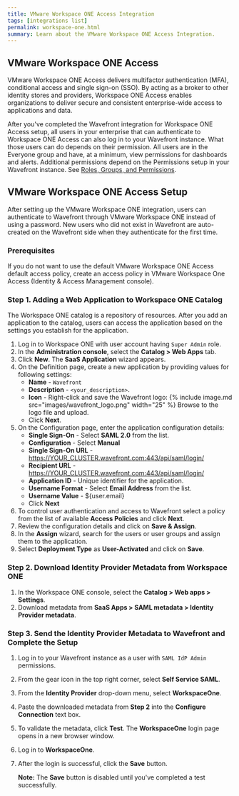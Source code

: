 ```yaml
---
title: VMware Workspace ONE Access Integration
tags: [integrations list]
permalink: workspace-one.html
summary: Learn about the VMware Workspace ONE Access Integration.
---
```

## VMware Workspace ONE Access

VMware Workspace ONE Access delivers multifactor authentication (MFA), conditional access and single sign-on (SSO). By acting as a broker to other identity stores and providers, Workspace ONE Access enables organizations to deliver secure and consistent enterprise-wide access to applications and data.

After you've completed the Wavefront integration for Workspace ONE Access setup, all users in your enterprise that can authenticate to Workspace ONE Access can also log in to your Wavefront instance. What those users can do depends on their permission. All users are in the Everyone group and have, at a minimum, view permissions for dashboards and alerts. Additional permissions depend on the Permissions setup in your Wavefront instance. See [Roles, Groups, and Permissions](https://docs.wavefront.com/users_roles.html).

## VMware Workspace ONE Access Setup

After setting up the VMware Workspace ONE integration, users can authenticate to Wavefront through VMware Workspace ONE instead of using a password.  New users who did not exist in Wavefront are auto-created on the Wavefront side when they authenticate for the first time.


### Prerequisites

If you do not want to use the default VMware Workspace ONE Access default access policy, create an access policy in VMware Workspace One Access (Identity & Access Management console).

 
### Step 1. Adding a Web Application to Workspace ONE Catalog

The Workspace ONE catalog is a repository of resources. After you add an application to the catalog, users can access the application based on the settings you establish for the application.

1. Log in to Workspace ONE with user account having `Super Admin` role.
1. In the **Administration console**, select the **Catalog > Web Apps** tab.
2. Click **New**. The **SaaS Application** wizard appears.
3. On the Definition page, create a new application by providing values for following settings:
     - **Name** - `Wavefront`
     - **Description** - `<your_description>`.
     - **Icon** - Right-click and save the Wavefront logo: 
   {% include image.md src="images/wavefront_logo.png" width="25" %}
       Browse to the logo file and upload.
     - Click **Next**.
4. On the Configuration page, enter the application configuration details: 
     - **Single Sign-On** - Select **SAML 2.0** from the list.
     - **Configuration** - Select **Manual**
     - **Single Sign-On URL** - https://YOUR_CLUSTER.wavefront.com:443/api/saml/login/
     - **Recipient URL** - https://YOUR_CLUSTER.wavefront.com:443/api/saml/login/
     - **Application ID** - Unique identifier for the application. 
     - **Username Format** - Select **Email Address** from the list.
     - **Username Value** - ${user.email}
     - Click **Next**
5. To control user authentication and access to Wavefront select a policy from the list of available **Access Policies** and click **Next**.
6. Review the configuration details and click on **Save & Assign**.
7. In the **Assign** wizard, search for the users or user groups and assign them to the application.
8. Select **Deployment Type** as **User-Activated** and click on **Save**.


### Step 2. Download Identity Provider Metadata from Workspace ONE

1. In the Workspace ONE console, select the **Catalog > Web apps > Settings**.
2. Download metadata from **SaaS Apps > SAML metadata > Identity Provider metadata**.


### Step 3. Send the Identity Provider Metadata to Wavefront and Complete the Setup

1. Log in to your Wavefront instance as a user with `SAML IdP Admin` permissions.
1. From the gear icon in the top right corner, select **Self Service SAML**.
1. From the **Identity Provider** drop-down menu, select **WorkspaceOne**.
1. Paste the downloaded metadata from **Step 2** into the **Configure Connection** text box.
1. To validate the metadata, click **Test**. The **WorkspaceOne** login page opens in a new browser window.
1. Log in to **WorkspaceOne**.
1. After the login is successful, click the **Save** button.

   **Note:** The **Save** button is disabled until you've completed a test successfully.



